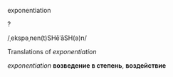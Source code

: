exponentiation

?

/ˌekspəˌnen(t)SHēˈāSH(ə)n/

Translations of _exponentiation_

_exponentiation_
**возведение в степень**, **воздействие**